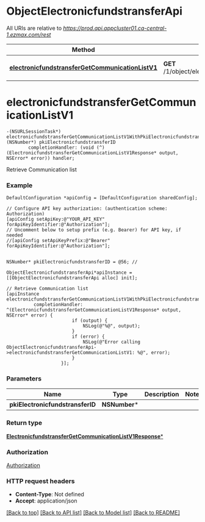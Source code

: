 # ObjectElectronicfundstransferApi

All URIs are relative to *https://prod.api.appcluster01.ca-central-1.ezmax.com/rest*

Method | HTTP request | Description
------------- | ------------- | -------------
[**electronicfundstransferGetCommunicationListV1**](ObjectElectronicfundstransferApi.md#electronicfundstransfergetcommunicationlistv1) | **GET** /1/object/electronicfundstransfer/{pkiElectronicfundstransferID}/getCommunicationList | Retrieve Communication list


# **electronicfundstransferGetCommunicationListV1**
```objc
-(NSURLSessionTask*) electronicfundstransferGetCommunicationListV1WithPkiElectronicfundstransferID: (NSNumber*) pkiElectronicfundstransferID
        completionHandler: (void (^)(ElectronicfundstransferGetCommunicationListV1Response* output, NSError* error)) handler;
```

Retrieve Communication list



### Example
```objc
DefaultConfiguration *apiConfig = [DefaultConfiguration sharedConfig];

// Configure API key authorization: (authentication scheme: Authorization)
[apiConfig setApiKey:@"YOUR_API_KEY" forApiKeyIdentifier:@"Authorization"];
// Uncomment below to setup prefix (e.g. Bearer) for API key, if needed
//[apiConfig setApiKeyPrefix:@"Bearer" forApiKeyIdentifier:@"Authorization"];


NSNumber* pkiElectronicfundstransferID = @56; // 

ObjectElectronicfundstransferApi*apiInstance = [[ObjectElectronicfundstransferApi alloc] init];

// Retrieve Communication list
[apiInstance electronicfundstransferGetCommunicationListV1WithPkiElectronicfundstransferID:pkiElectronicfundstransferID
          completionHandler: ^(ElectronicfundstransferGetCommunicationListV1Response* output, NSError* error) {
                        if (output) {
                            NSLog(@"%@", output);
                        }
                        if (error) {
                            NSLog(@"Error calling ObjectElectronicfundstransferApi->electronicfundstransferGetCommunicationListV1: %@", error);
                        }
                    }];
```

### Parameters

Name | Type | Description  | Notes
------------- | ------------- | ------------- | -------------
 **pkiElectronicfundstransferID** | **NSNumber***|  | 

### Return type

[**ElectronicfundstransferGetCommunicationListV1Response***](ElectronicfundstransferGetCommunicationListV1Response.md)

### Authorization

[Authorization](../README.md#Authorization)

### HTTP request headers

 - **Content-Type**: Not defined
 - **Accept**: application/json

[[Back to top]](#) [[Back to API list]](../README.md#documentation-for-api-endpoints) [[Back to Model list]](../README.md#documentation-for-models) [[Back to README]](../README.md)

